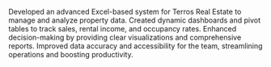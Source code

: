Developed an advanced Excel-based system for Terros Real Estate to manage and analyze property data. Created dynamic dashboards and pivot tables to track sales, rental income, and occupancy rates. Enhanced decision-making by providing clear visualizations and comprehensive reports. Improved data accuracy and accessibility for the team, streamlining operations and boosting productivity.
